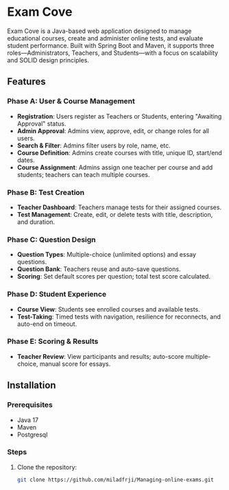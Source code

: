 # Exam Cove

Exam Cove is a Java-based web application designed to manage educational courses, create and administer online tests, and evaluate student performance. Built with Spring Boot and Maven, it supports three roles—Administrators, Teachers, and Students—with a focus on scalability and SOLID design principles.

## Features

### Phase A: User & Course Management
- **Registration**: Users register as Teachers or Students, entering "Awaiting Approval" status.
- **Admin Approval**: Admins view, approve, edit, or change roles for all users.
- **Search & Filter**: Admins filter users by role, name, etc.
- **Course Definition**: Admins create courses with title, unique ID, start/end dates.
- **Course Assignment**: Admins assign one teacher per course and add students; teachers can teach multiple courses.

### Phase B: Test Creation
- **Teacher Dashboard**: Teachers manage tests for their assigned courses.
- **Test Management**: Create, edit, or delete tests with title, description, and duration.

### Phase C: Question Design
- **Question Types**: Multiple-choice (unlimited options) and essay questions.
- **Question Bank**: Teachers reuse and auto-save questions.
- **Scoring**: Set default scores per question; total test score calculated.

### Phase D: Student Experience
- **Course View**: Students see enrolled courses and available tests.
- **Test-Taking**: Timed tests with navigation, resilience for reconnects, and auto-end on timeout.

### Phase E: Scoring & Results
- **Teacher Review**: View participants and results; auto-score multiple-choice, manual score for essays.

## Installation

### Prerequisites
- Java 17
- Maven
- Postgresql

### Steps
1. Clone the repository:
   ```bash
   git clone https://github.com/miladfrji/Managing-online-exams.git
